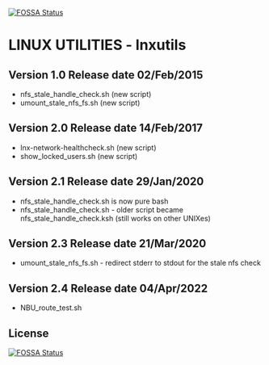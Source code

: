 [![FOSSA Status](https://app.fossa.com/api/projects/git%2Bgithub.com%2Fgdha%2Flnxutils.svg?type=shield)](https://app.fossa.com/projects/git%2Bgithub.com%2Fgdha%2Flnxutils?ref=badge_shield)

LINUX UTILITIES - lnxutils
==========================

Version 1.0  Release date 02/Feb/2015
-----------
* nfs_stale_handle_check.sh (new script)
* umount_stale_nfs_fs.sh (new script)

Version 2.0 Release date 14/Feb/2017
-----------
* lnx-network-healthcheck.sh (new script)
* show_locked_users.sh (new script)

Version 2.1 Release date 29/Jan/2020
-----------
* nfs_stale_handle_check.sh is now pure bash
* nfs_stale_handle_check.sh - older script became nfs_stale_handle_check.ksh (still works on other UNIXes)

Version 2.3 Release date 21/Mar/2020
-----------
* umount_stale_nfs_fs.sh - redirect stderr to stdout for the stale nfs check

Version 2.4 Release date 04/Apr/2022
-----------
* NBU_route_test.sh

## License
[![FOSSA Status](https://app.fossa.com/api/projects/git%2Bgithub.com%2Fgdha%2Flnxutils.svg?type=large)](https://app.fossa.com/projects/git%2Bgithub.com%2Fgdha%2Flnxutils?ref=badge_large)
